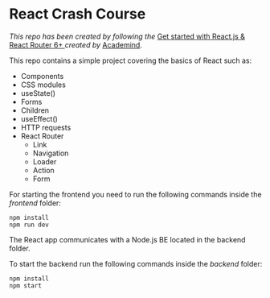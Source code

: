 # React Crash Course

_This repo has been created by following the_ [Get started with React.js & React Router 6+
](https://www.youtube.com/watch?v=4baq00tHfmA) _created by_ [Academind](https://www.youtube.com/@academind).

This repo contains a simple project covering the basics of React such as:

- Components
- CSS modules
- useState()
- Forms
- Children
- useEffect()
- HTTP requests
- React Router
  - Link
  - Navigation
  - Loader
  - Action
  - Form

For starting the frontend you need to run the following commands inside the _frontend_ folder:

```
npm install
npm run dev
```

The React app communicates with a Node.js BE located in the backend folder.

To start the backend run the following commands inside the _backend_ folder:

```
npm install
npm start
```
